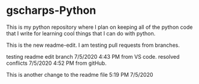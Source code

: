 # gscharps-Python
This is my python repository where I plan on keeping all of the python code that I write for learning cool things that I can do with python. 

This is the new readme-edit. I am testing pull requests from branches. 

testing readme edit branch 7/5/2020 4:43 PM from VS code. 
resolved conflicts 7/5/2020 4:52 PM from gitHub. 

This is another change to the readme file 5:19 PM 7/5/2020

